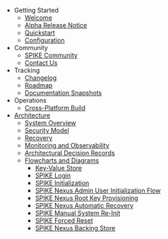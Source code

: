 * Getting Started
  * [Welcome](README.md)
  * [Alpha Release Notice](notice.md)
  * [Quickstart](quickstart.md)
  * [Configuration](configuration.md)
* Community
  * [SPIKE Community](community/hello.md)
  * [Contact Us](community/contact.md)
* Tracking
  * [Changelog](tracking/changelog.md)
  * [Roadmap](tracking/roadmap.md)
  * [Documentation Snapshots](tracking/snapshots.md)
* Operations
  * [Cross-Platform Build](operations/build.md)
* [Architecture](architecture/README.md)
  * [System Overview](architecture/system-overview.md)
  * [Security Model](architecture/security-model.md)
  * [Recovery](architecture/recovery.md)
  * [Monitoring and Observability](architecture/monitoring.md)
  * [Architectural Decision Records](adrs/README.md)
  * [Flowcharts and Diagrams](architecture/charts/README.md)
    * [Key-Value Store](architecture/charts/key-value-store.md)
    * [SPIKE Login](architecture/charts/login.md)
    * [SPIKE Initialization](architecture/charts/initialization.md)
    * [SPIKE Nexus Admin User Initialization Flow](architecture/charts/user-init-flow.md)
    * [SPIKE Nexus Root Key Provisioning](architecture/charts/day-zero.md)
    * [SPIKE Nexus Automatic Recovery](architecture/charts/recovery.md)
    * [SPIKE Manual System Re-Init](architecture/charts/re-init.md)
    * [SPIKE Forced Reset](architecture/charts/reset.md)
    * [SPIKE Nexus Backing Store](architecture/charts/database.md)